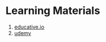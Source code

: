 # Learning Materials
1. [educative.io](https://www.educative.io/)
2. [udemy](https://www.udemy.com/)
